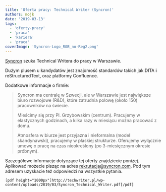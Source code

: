 ```yaml
---
title: 'Oferta pracy: Technical Writer (Syncron)'
authors: mojk
date: '2019-03-13'
tags:
  - 'oferty-pracy'
  - 'praca'
  - 'kariera'
  - 'praca'
coverImage: 'Syncron-Logo_RGB_no-Reg2.png'
---
```


[Syncron](https://www.syncron.com/) szuka Technical Writera do pracy w
Warszawie.

<!--truncate-->

Dużym plusem u kandydatów jest znajomość standardów takich jak DITA i
reStructuredText, oraz platformy Confluence.

Dodatkowe informacje o firmie:

> Syncron ma centralę w Szwecji, ale w Warszawie jest największe biuro rozwojowe
> (R&D), które zatrudnia połowę (około 150) pracowników na świecie.
>
> Mieścimy się przy Pl. Grzybowskim (centrum). Pracujemy w elastycznych
> godzinach, a kilka razy w miesiącu można pracować z domu.
>
> Atmosfera w biurze jest przyjazna i nieformalna (model skandynawski),
> pracujemy w płaskiej strukturze. Oferujemy wyłącznie umowę o pracę na czas
> nieokreślony (po 3-miesięcznym okresie próbnym).

Szczegółowe informacje dotyczące tej oferty znajdziecie poniżej. Aplikować
możecie pisząc na adres [rekrutacja@syncron.com](mailto:rekrutacja@syncron.com).
Pod tym adresem uzyskacie też odpowiedzi na wszystkie pytania.

`[pdf height="1000px"]http://techwriter.pl/wp-content/uploads/2019/03/Syncron_Technical_Writer.pdf[/pdf]`

